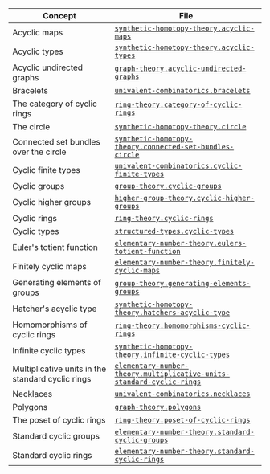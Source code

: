 | Concept                                           | File                                                                                                                                            |
| ------------------------------------------------- | ----------------------------------------------------------------------------------------------------------------------------------------------- |
| Acyclic maps                                      | [`synthetic-homotopy-theory.acyclic-maps`](synthetic-homotopy-theory.acyclic-maps.md)                                                           |
| Acyclic types                                     | [`synthetic-homotopy-theory.acyclic-types`](synthetic-homotopy-theory.acyclic-types.md)                                                         |
| Acyclic undirected graphs                         | [`graph-theory.acyclic-undirected-graphs`](graph-theory.acyclic-undirected-graphs.md)                                                           |
| Bracelets                                         | [`univalent-combinatorics.bracelets`](univalent-combinatorics.bracelets.md)                                                                     |
| The category of cyclic rings                      | [`ring-theory.category-of-cyclic-rings`](ring-theory.category-of-cyclic-rings.md)                                                               |
| The circle                                        | [`synthetic-homotopy-theory.circle`](synthetic-homotopy-theory.circle.md)                                                                       |
| Connected set bundles over the circle             | [`synthetic-homotopy-theory.connected-set-bundles-circle`](synthetic-homotopy-theory.connected-set-bundles-circle.md)                           |
| Cyclic finite types                               | [`univalent-combinatorics.cyclic-finite-types`](univalent-combinatorics.cyclic-finite-types.md)                                                 |
| Cyclic groups                                     | [`group-theory.cyclic-groups`](group-theory.cyclic-groups.md)                                                                                   |
| Cyclic higher groups                              | [`higher-group-theory.cyclic-higher-groups`](higher-group-theory.cyclic-higher-groups.md)                                                       |
| Cyclic rings                                      | [`ring-theory.cyclic-rings`](ring-theory.cyclic-rings.md)                                                                                       |
| Cyclic types                                      | [`structured-types.cyclic-types`](structured-types.cyclic-types.md)                                                                             |
| Euler's totient function                          | [`elementary-number-theory.eulers-totient-function`](elementary-number-theory.eulers-totient-function.md)                                       |
| Finitely cyclic maps                              | [`elementary-number-theory.finitely-cyclic-maps`](elementary-number-theory.finitely-cyclic-maps.md)                                             |
| Generating elements of groups                     | [`group-theory.generating-elements-groups`](group-theory.generating-elements-groups.md)                                                         |
| Hatcher's acyclic type                            | [`synthetic-homotopy-theory.hatchers-acyclic-type`](synthetic-homotopy-theory.hatchers-acyclic-type.md)                                         |
| Homomorphisms of cyclic rings                     | [`ring-theory.homomorphisms-cyclic-rings`](ring-theory.homomorphisms-cyclic-rings.md)                                                           |
| Infinite cyclic types                             | [`synthetic-homotopy-theory.infinite-cyclic-types`](synthetic-homotopy-theory.infinite-cyclic-types.md)                                         |
| Multiplicative units in the standard cyclic rings | [`elementary-number-theory.multiplicative-units-standard-cyclic-rings`](elementary-number-theory.multiplicative-units-standard-cyclic-rings.md) |
| Necklaces                                         | [`univalent-combinatorics.necklaces`](univalent-combinatorics.necklaces.md)                                                                     |
| Polygons                                          | [`graph-theory.polygons`](graph-theory.polygons.md)                                                                                             |
| The poset of cyclic rings                         | [`ring-theory.poset-of-cyclic-rings`](ring-theory.poset-of-cyclic-rings.md)                                                                     |
| Standard cyclic groups                            | [`elementary-number-theory.standard-cyclic-groups`](elementary-number-theory.standard-cyclic-groups.md)                                         |
| Standard cyclic rings                             | [`elementary-number-theory.standard-cyclic-rings`](elementary-number-theory.standard-cyclic-rings.md)                                           |
